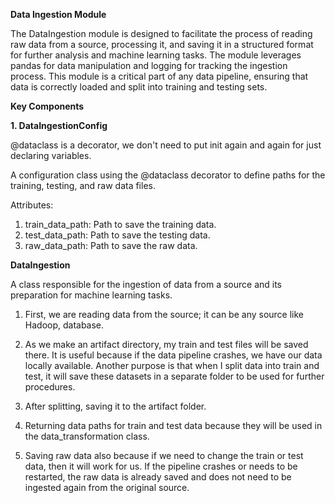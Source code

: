 **Data Ingestion Module**

The DataIngestion module is designed to facilitate the process of reading raw data from a source, processing it, and saving it in a structured format for further analysis and machine learning tasks. The module leverages pandas for data manipulation and logging for tracking the ingestion process. This module is a critical part of any data pipeline, ensuring that data is correctly loaded and split into training and testing sets.

**Key Components**

**1. DataIngestionConfig**

@dataclass is a decorator, we don't need to put init again and again for just declaring variables.

A configuration class using the @dataclass decorator to define paths for the training, testing, and raw data files.

Attributes:
1) train_data_path: Path to save the training data.
2) test_data_path: Path to save the testing data.
3) raw_data_path: Path to save the raw data.

**DataIngestion**

A class responsible for the ingestion of data from a source and its preparation for machine learning tasks.

1) First, we are reading data from the source; it can be any source like Hadoop, database.

2) As we make an artifact directory, my train and test files will be saved there. It is useful because if the data pipeline crashes, we have our data locally available. Another purpose is that when I split data into train and test, it will save these datasets in a separate folder to be used for further procedures.

3) After splitting, saving it to the artifact folder.

4) Returning data paths for train and test data because they will be used in the data_transformation class.

5) Saving raw data also because if we need to change the train or test data, then it will work for us. If the pipeline crashes or needs to be restarted, the raw data is already saved and does not need to be ingested again from the original source.

